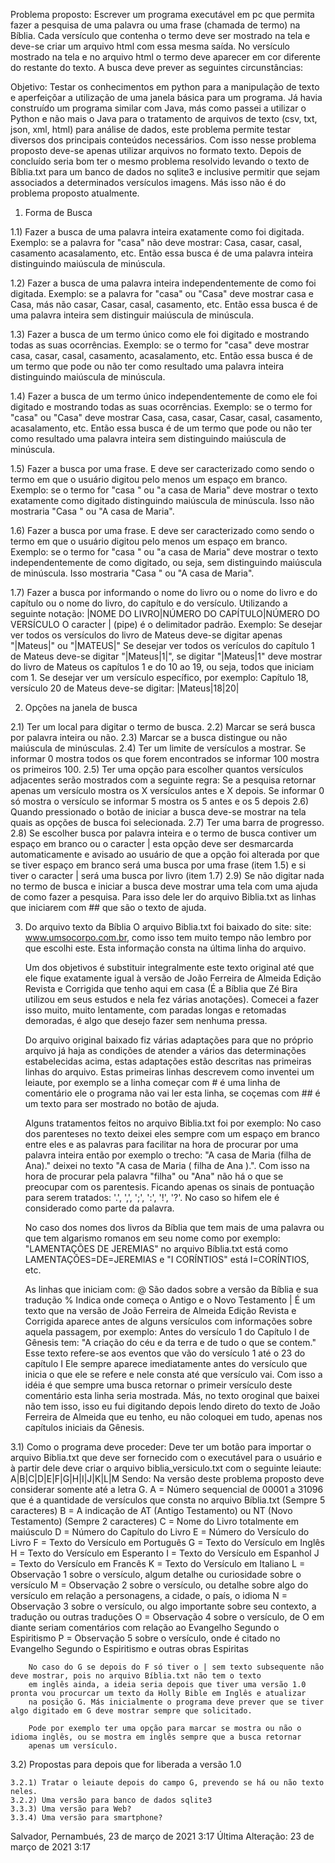 Problema proposto: Escrever um programa executável em pc que permita fazer a pesquisa de uma palavra ou uma frase (chamada de termo) na Bíblia.
                   Cada versículo que contenha o termo deve ser mostrado na tela e deve-se criar um arquivo html com essa mesma saída.
                   No versículo mostrado na tela e no arquivo html o termo deve aparecer em cor diferente do restante do texto.
                   A busca deve prever as seguintes circunstâncias:

Objetivo: Testar os conhecimentos em python para a manipulação de texto e aperfeiçõar a utilização de uma janela básica para um programa.
			Já havia construído um programa similar com Java, más como passei a utilizar o Python e não mais o Java para o tratamento
			de arquivos de texto (csv, txt, json, xml, html) para análise de dados, este problema permite testar diversos dos principais
			conteúdos necessários.
			Com isso nesse problema proposto deve-se apenas utilizar arquivos no formato texto.
			Depois de concluído seria bom ter o mesmo problema resolvido levando o texto de Bíblia.txt para um banco de dados no sqlite3
			e inclusive permitir que sejam associados a determinados versículos imagens. Más isso não é do problema proposto atualmente.

1) Forma de Busca

1.1) Fazer a busca de uma palavra inteira exatamente como foi digitada.
		Exemplo: se a palavra for "casa" não deve mostrar: Casa, casar, casal, casamento acasalamento, etc.
		Então essa busca é de uma palavra inteira distinguindo maiúscula de minúscula.

1.2) Fazer a busca de uma palavra inteira independentemente de como foi digitada.
		Exemplo: se a palavra for "casa" ou "Casa" deve mostrar casa e Casa, más não casar, Casar, casal, casamento, etc.
		Então essa busca é de uma palavra inteira sem distinguir maiúscula de minúscula.

1.3) Fazer a busca de um termo único como ele foi digitado e mostrando todas as suas ocorrências.
		Exemplo: se o termo for "casa" deve mostrar casa, casar, casal, casamento, acasalamento, etc.
		Então essa busca é de um termo que pode ou não ter como resultado uma palavra inteira distinguindo maiúscula de minúscula.

1.4) Fazer a busca de um termo único independentemente de como ele foi digitado e mostrando todas as suas ocorrências.
		Exemplo: se o termo for "casa" ou "Casa" deve mostrar Casa, casa, casar, Casar, casal, casamento, acasalamento, etc.
		Então essa busca é de um termo que pode ou não ter como resultado uma palavra inteira sem distinguindo maiúscula de minúscula.

1.5) Fazer a busca por uma frase. E deve ser caracterizado como sendo o termo em que o usuário digitou pelo menos um espaço em branco.
		Exemplo: se o termo for "casa " ou "a casa de Maria" deve mostrar o texto exatamente como digitado distinguindo maiúscula de minúscula.
				 Isso não mostraria "Casa " ou "A casa de Maria".
	
1.6) Fazer a busca por uma frase. E deve ser caracterizado como sendo o termo em que o usuário digitou pelo menos um espaço em branco.
		Exemplo: se o termo for "casa " ou "a casa de Maria" deve mostrar o texto independentemente de  como digitado, ou seja,
		    	 sem distinguindo maiúscula de minúscula. Isso mostraria "Casa " ou "A casa de Maria".

1.7) Fazer a busca por informando o nome do livro ou o nome do livro e do capítulo ou o nome do livro, do capítulo e do versículo.
		Utilizando a seguinte notação: |NOME DO LIVRO|NÚMERO DO CAPÍTULO|NÚMERO DO VERSÍCULO
		O caracter | (pipe) é o delimitador padrão.
		Exemplo: Se desejar ver todos os versículos do livro de Mateus deve-se digitar apenas "|Mateus|" ou "|MATEUS|"
				 Se desejar ver todos os verículos do capítulo 1 de Mateus deve-se digitar "|Mateus|1|", se digitar "|Mateus|1" deve
				 mostrar do livro de Mateus os capítulos 1 e do 10 ao 19, ou seja, todos que iniciam com 1.
				 Se desejar ver um versículo específico, por exemplo: Capítulo 18, versículo 20 de Mateus deve-se digitar:
				 |Mateus|18|20|

2) Opções na janela de busca

2.1) Ter um local para digitar o termo de busca.
2.2) Marcar se será busca por palavra inteira ou não.
2.3) Marcar se a busca distingue ou não maiúscula de minúsculas.
2.4) Ter um limite de versículos a mostrar. Se informar 0 mostra todos os que forem encontrados se informar 100 mostra os primeiros 100.
2.5) Ter uma opção para escolher quantos versículos adjacentes serão mostrados com a seguinte regra:
		Se a pesquisa retornar apenas um versículo mostra os X versículos antes e X depois.
		Se informar 0 só mostra o versículo se informar 5 mostra os 5 antes e os 5 depois
2.6) Quando pressionado o botão de iniciar a busca deve-se mostrar na tela quais as opções de busca foi selecionada.
2.7) Ter uma barra de progresso.
2.8) Se escolher busca por palavra inteira e o termo de busca contiver um espaço em branco ou o caracter | esta opção deve ser
	 desmarcarda automaticamente e avisado ao usuário de que a opção foi alterada por que se tiver espaço em branco será uma 
	 busca por uma frase (item 1.5) e si tiver o caracter | será uma busca por livro (item 1.7)
2.9) Se não digitar nada no termo de busca e iniciar a busca deve mostrar uma tela com uma ajuda de como fazer a pesquisa.
	 Para isso dele ler do arquivo Biblia.txt as linhas que iniciarem com ## que são o texto de ajuda.

3) Do arquivo texto da Bíblia
	O arquivo Biblia.txt foi baixado do site: site: www.umsocorpo.com.br, como isso tem muito tempo não lembro por que escolhi este.
	Esta informação consta na última linha do arquivo.
	
	Um dos objetivos é substituir integralmente este texto original até que ele fique exatamente igual à versão de João Ferreira de 
	Almeida Edição Revista e Corrigida que tenho aqui em casa (É a Bíblia que Zé Bira utilizou em seus estudos e nela fez várias anotações).
	Comecei a fazer isso muito, muito lentamente, com paradas longas e retomadas demoradas, é algo que desejo fazer sem nenhuma pressa.
	
	Do arquivo original baixado fiz várias adaptações para que no próprio arquivo já haja as condições de atender a vários das
	determinações estabelecidas acima, estas adaptações estão descritas nas primeiras linhas do arquivo.
	Estas primeiras linhas descrevem como inventei um leiaute, por exemplo se a linha começar com # é uma linha de comentário ele
	o programa não vai ler esta linha, se coçemas com ## é um texto para ser mostrado no botão de ajuda.
	
	Alguns tratamentos feitos no arquivo Biblia.txt foi por exemplo:
	No caso dos parenteses no texto deixei eles sempre com um espaço
	em branco entre eles e as palavras para facilitar na hora de procurar por uma palavra inteira então por exemplo o trecho:
	"A casa de Maria (filha de Ana)." deixei no texto "A casa de Maria ( filha de Ana ).". Com isso na hora de procurar pela palavra
	"filha" ou "Ana" não há o que se preocupar com os parentesis. Ficando apenas os sinais de pontuação para serem tratados: 
	'.', ',', ';', ':', '!', '?'. No caso so hifem ele é considerado como parte da palavra.

	No caso dos nomes dos livros da Bíblia que tem mais de uma palavra ou que tem algarismo romanos em seu nome como por exemplo:
	"LAMENTAÇÕES DE JEREMIAS" no arquivo Bíblia.txt está como LAMENTAÇÕES=DE=JEREMIAS e "I CORÍNTIOS" está I=CORÍNTIOS, etc.
	
	As linhas que iniciam com:
	@ São dados sobre a versão da Bíblia e sua tradução
	% Indica onde começa o Antigo e o Novo Testamento
	| É um texto que na versão de João Ferreira de Almeida Edição Revista e Corrigida aparece antes de alguns versículos com informações
	  sobre aquela passagem, por exemplo: Antes do versículo 1 do Capítulo I de Gênesis tem: 
	  "A criação do céu e da terra e de tudo o que se contem." Esse texto refere-se aos eventos que vão do versículo 1 até o 23 do capítulo I
	  Ele sempre aparece imediatamente antes do versículo que inicia o que ele se refere e nele consta até que versículo vai.
	  Com isso a idéia é que sempre uma busca retornar o primeir versículo deste comentário esta linha seria mostrada.
	  Más, no texto oroginal que baixei não tem isso, isso eu fui digitando depois lendo direto do texto de João Ferreira de Almeida que eu tenho,
	  eu não coloquei em tudo, apenas nos capítulos iniciais da Gênesis.
	
3.1) Como o programa deve proceder:
		Deve ter um botão para importar o arquivo Biblia.txt que deve ser fornecido com o executável para o usuário e à partir dele
		deve criar o arquivo biblia_versiculo.txt com o seguinte leiaute:
		A|B|C|D|E|F|G|H|I|J|K|L|M
		Sendo: Na versão deste problema proposto deve considerar somente até a letra G.
		A = Número sequencial de 00001 a 31096 que é a quantidade de versículos que consta no arquivo Bíblia.txt (Sempre 5 caracteres)
		B = A indicação de AT (Antigo Testamento) ou NT (Novo Testamento) (Sempre 2 caracteres)
		C = Nome do Livro totalmente em maiúsculo
		D = Número do Capítulo do Livro
		E = Número do Versículo do Livro
		F = Texto do Versículo em Português
		G = Texto do Versículo em Inglês
		H = Texto do Versículo em Esperanto
		I = Texto do Versículo em Espanhol
		J = Texto do Versículo em Francês
		K = Texto do Versículo em Italiano
		L = Observação 1 sobre o versículo, algum detalhe ou curiosidade sobre o versículo
		M = Observação 2 sobre o versículo, ou detalhe sobre algo do versículo em relação a personagens, a cidade, o país, o idioma
		N = Observação 3 sobre o versículo, ou algo importante sobre seu contexto, a tradução ou outras traduções
		O = Observação 4 sobre o versículo, de O em diante seriam comentários com relação ao Evangelho Segundo o Espiritismo
		P = Observação 5 sobre o versículo, onde é citado no Evangelho Segundo o Espiritismo e outras obras Espiritas
		
		No caso do G se depois do F só tiver o | sem texto subsequente não deve mostrar, pois no arquivo Bíblia.txt não tem o texto
		em inglês ainda, a ideia seria depois que tiver uma versão 1.0 pronta vou procurcar um texto da Holly Bible em Inglês e atualizar
		na posição G. Más inicialmente o programa deve prever que se tiver algo digitado em G deve mostrar sempre que solicitado.
		
		Pode por exemplo ter uma opção para marcar se mostra ou não o idioma inglês, ou se mostra em inglês sempre que a busca retornar
		apenas um versículo.
		

3.2) Propostas para depois que for liberada a versão 1.0

	3.2.1) Tratar o leiaute depois do campo G, prevendo se há ou não texto neles.
	3.2.2) Uma versão para banco de dados sqlite3
	3.3.3) Uma versão para Web?
	3.3.4) Uma versão para smartphone?
	
Salvador, Pernambués, 23 de março de 2021 3:17             Última Alteração: 23 de março de 2021 3:17